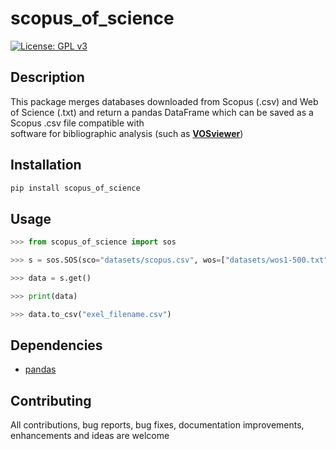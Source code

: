 # scopus_of_science
[![License: GPL v3](https://img.shields.io/badge/License-GPLv3-blue.svg)](https://www.gnu.org/licenses/gpl-3.0)

## Description
This package merges databases downloaded from Scopus (.csv) and Web of Science (.txt) 
and return a pandas DataFrame which can be saved as a Scopus .csv file compatible with  
software for bibliographic analysis (such as [**VOSviewer**][VOSviewer]) 

[VOSviewer]: https://www.vosviewer.com/

## Installation
```python
pip install scopus_of_science
```

## Usage

```python
>>> from scopus_of_science import sos

>>> s = sos.SOS(sco="datasets/scopus.csv", wos=["datasets/wos1-500.txt", "datasets/wos501-526.txt"])

>>> data = s.get()

>>> print(data)

>>> data.to_csv("exel_filename.csv")

```
## Dependencies
- [pandas](https://pandas.pydata.org/)

## Contributing
All contributions, bug reports, bug fixes, documentation improvements, enhancements and ideas are welcome
